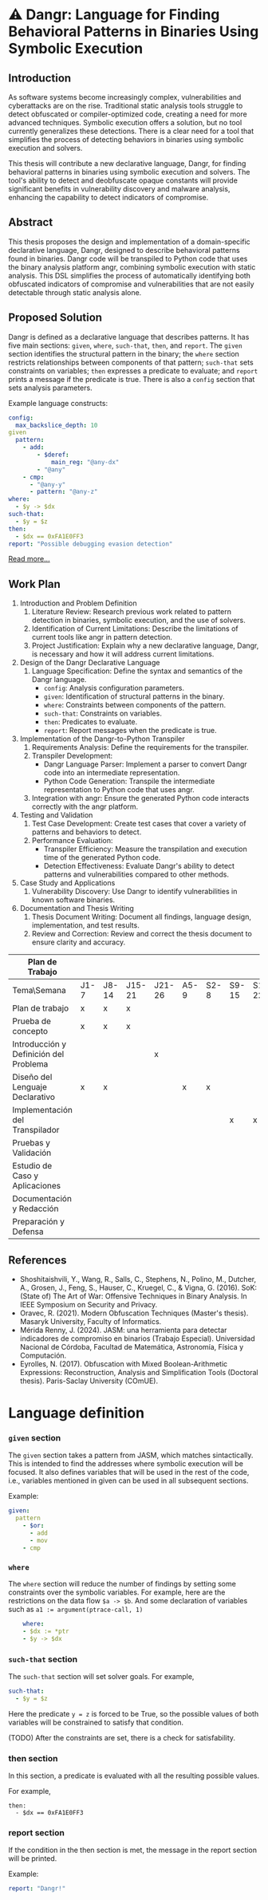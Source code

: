 # ⚠️ Dangr: Language for Finding Behavioral Patterns in Binaries Using Symbolic Execution 

## Introduction
As software systems become increasingly complex, vulnerabilities and cyberattacks are on the rise. Traditional static analysis tools struggle to detect obfuscated or compiler-optimized code, creating a need for more advanced techniques. Symbolic execution offers a solution, but no tool currently generalizes these detections. There is a clear need for a tool that simplifies the process of detecting behaviors in binaries using symbolic execution and solvers.

This thesis will contribute a new declarative language, Dangr, for finding behavioral patterns in binaries using symbolic execution and solvers. The tool's ability to detect and deobfuscate opaque constants will provide significant benefits in vulnerability discovery and malware analysis, enhancing the capability to detect indicators of compromise.


## Abstract
This thesis proposes the design and implementation of a domain-specific declarative language, Dangr, designed to describe behavioral patterns found in binaries. Dangr code will be transpiled to Python code that uses the binary analysis platform angr, combining symbolic execution with static analysis. This DSL simplifies the process of automatically identifying both obfuscated indicators of compromise and vulnerabilities that are not easily detectable through static analysis alone.


## Proposed Solution
Dangr is defined as a declarative language that describes patterns. It has five main sections: `given`, `where`, `such-that`, `then`, and `report`. The `given` section identifies the structural pattern in the binary; the `where` section restricts relationships between components of that pattern; `such-that` sets constraints on variables; `then` expresses a predicate to evaluate; and `report` prints a message if the predicate is true. There is also a `config` section that sets analysis parameters.

Example language constructs:

```yml
config:
  max_backslice_depth: 10
given
  pattern:
    - add:
        - $deref:
            main_reg: "@any-dx"
        - "@any"
    - cmp:
      - "@any-y"
      - pattern: "@any-z"
where:
  - $y -> $dx
such-that:
  - $y = $z
then:
  - $dx == 0xFA1E0FF3
report: "Possible debugging evasion detection"
```

[Read more…](#language-definition)

## Work Plan
1. Introduction and Problem Definition
    1. Literature Review: Research previous work related to pattern detection in binaries, symbolic execution, and the use of solvers.
    2. Identification of Current Limitations: Describe the limitations of current tools like angr in pattern detection.
    3. Project Justification: Explain why a new declarative language, Dangr, is necessary and how it will address current limitations.
2. Design of the Dangr Declarative Language
    1. Language Specification: Define the syntax and semantics of the Dangr language.
        - `config`: Analysis configuration parameters.
        - `given`: Identification of structural patterns in the binary.
        - `where`: Constraints between components of the pattern.
        - `such-that`: Constraints on variables.
        - `then`: Predicates to evaluate.
        - `report`: Report messages when the predicate is true.
3. Implementation of the Dangr-to-Python Transpiler
    1. Requirements Analysis: Define the requirements for the transpiler.
    2. Transpiler Development:
        - Dangr Language Parser: Implement a parser to convert Dangr code into an intermediate representation.
        - Python Code Generation: Transpile the intermediate representation to Python code that uses angr.
    3. Integration with angr: Ensure the generated Python code interacts correctly with the angr platform.
4. Testing and Validation
    1. Test Case Development: Create test cases that cover a variety of patterns and behaviors to detect.
    2. Performance Evaluation:
        - Transpiler Efficiency: Measure the transpilation and execution time of the generated Python code.
        - Detection Effectiveness: Evaluate Dangr's ability to detect patterns and vulnerabilities compared to other methods.
5. Case Study and Applications
    1. Vulnerability Discovery: Use Dangr to identify vulnerabilities in known software binaries.
6. Documentation and Thesis Writing
   1. Thesis Document Writing: Document all findings, language design, implementation, and test results.
   2. Review and Correction: Review and correct the thesis document to ensure clarity and accuracy.

| Plan de Trabajo                        |      |       |        |        |      |      |       |        |        |       |        |        |        |       |       |        |        |       |       |      |       |        |        |
| -------------------------------------- | ---- | ----- | ------ | ------ | ---- | ---- | ----- | ------ | ------ | ----- | ------ | ------ | ------ | ----- | ----- | ------ | ------ | ----- | ----- | ---- | ----- | ------ | ------ |
| Tema\\Semana                           | J1-7 | J8-14 | J15-21 | J21-26 | A5-9 | S2-8 | S9-15 | S16-22 | S23-29 | O30-6 | O7--13 | O14-20 | O21-27 | N28-3 | N4-10 | N11-17 | N18-24 | N25-1 | D25-1 | D2-8 | D9-15 | D16-22 | D23-29 |
| Plan de trabajo                        | x    | x     | x      |        |      |      |       |        |        |       |        |        |        |       |       |        |        |       |       |      |       |        |        |
| Prueba de concepto                     | x    | x     | x      |        |      |      |       |        |        |       |        |        |        |       |       |        |        |       |       |      |       |        |        |
| Introducción y Definición del Problema |      |       |        | x      |      |      |       |        |        |       |        |        |        |       |       |        |        |       |       |      |       |        |        |
| Diseño del Lenguaje Declarativo        | x    | x     |        |        | x    |  x   |       |        |        |       |        |        |        |       |       |        |        |       |       |      |       |        |        |
| Implementación del Transpilador        |      |       |        |        |      |      |   x   | x      | x      | x     | x      | x      |        |       |       |        |        |       |       |      |       |        |        |
| Pruebas y Validación                   |      |       |        |        |      |      |       |        |        |       |        | x      | x      |       |       |        |        |       |       |      |       |        |        |
| Estudio de Caso y Aplicaciones         |      |       |        |        |      |      |       |        |        |       |        |        |        | x     | x     |        |        |       |       |      |       |        |        |
| Documentación y Redacción              |      |       |        |        |      |      |       |        |        |       |        |        |        |       |       | x      | x      | x     | x     | x    |       |        |        |
| Preparación y Defensa                  |      |       |        |        |      |      |       |        |        |       |        |        |        |       |       |        |        |       |       | x    | x     |        |
## References
- Shoshitaishvili, Y., Wang, R., Salls, C., Stephens, N., Polino, M., Dutcher, A., Grosen, J., Feng, S., Hauser, C., Kruegel, C., & Vigna, G. (2016). SoK: (State of) The Art of War: Offensive Techniques in Binary Analysis. In IEEE Symposium on Security and Privacy.
- Oravec, R. (2021). Modern Obfuscation Techniques (Master's thesis). Masaryk University, Faculty of Informatics.
- Mérida Renny, J. (2024). JASM: una herramienta para detectar indicadores de compromiso en binarios (Trabajo Especial). Universidad Nacional de Córdoba, Facultad de Matemática, Astronomía, Física y Computación.
- Eyrolles, N. (2017). Obfuscation with Mixed Boolean-Arithmetic Expressions: Reconstruction, Analysis and Simplification Tools (Doctoral thesis). Paris-Saclay University (COmUE).


# Language definition

### `given` section
The `given` section takes a pattern from JASM, which matches sintactically. This is intended to find the addresses where symbolic execution will be focused. It also defines variables that will be used in the rest of the code, i.e., variables mentioned in given can be used in all subsequent sections.

Example:

```yml
given:
  pattern
    - $or:
      - add
      - mov
    - cmp
```

### `where`
The `where` section will reduce the number of findings by setting some constraints over the symbolic variables.
For example, here are the restrictions on the data flow `$a -> $b`. And some declaration of variables such as `a1 := argument(ptrace-call, 1)`

```yml
    where:
    - $dx := *ptr
    - $y -> $dx
```

### `such-that` section
The `such-that` section will set solver goals. For example,

```yml
such-that:
  - $y = $z
```

Here the predicate `y = z` is forced to be True, so the possible values of both variables will be constrained to satisfy that condition.

(TODO) After the constraints are set, there is a check for satisfability.

### then section
In this section, a predicate is evaluated with all the resulting possible values.

For example,
```
then:
  - $dx == 0xFA1E0FF3
```

### report section
If the condition in the then section is met, the message in the report section will be printed.

Example:
```yml
report: "Dangr!"
```
